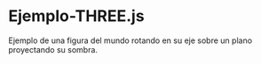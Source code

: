 # Ejemplo-THREE.js
Ejemplo de una figura del mundo rotando en su eje sobre un plano proyectando su sombra.
